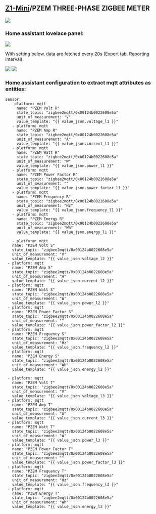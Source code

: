 ## [Z1-Mini](https://gio-dot.github.io/Z1-Mini/)/PZEM THREE-PHASE ZIGBEE METER

<img src="https://github.com/Gio-dot/Z1-Mini/blob/gh-pages/images/Z1%20Mini-3xPZEM-016_bb-900PX.png?raw=true">

### Home assistant lovelace panel:

<img src="https://github.com/Gio-dot/Z1-Mini/blob/gh-pages/images/PZEM-Zigbee-trifase-lovelace.png?raw=true">

With setting below, data are fetched every 20s (Expert tab, Reporting interval).

<img src="https://github.com/Gio-dot/Z1-Mini/blob/gh-pages/images/Firmware%20configurator%203xpzem.png?raw=true">

<img src="https://github.com/Gio-dot/Z1-Mini/blob/gh-pages/images/Firmware%20configurator%203xpzem-expert.png?raw=true">

### Home assistant configuration to extract mqtt attributes as entities:

 ```
 sensor:
   - platform: mqtt
      name: "PZEM Volt R"
      state_topic: "zigbee2mqtt/0x00124b0022608e5a"
      unit_of_measurement: "V"
      value_template: "{{ value_json.voltage_l1 }}"
    - platform: mqtt
      name: "PZEM Amp R"
      state_topic: "zigbee2mqtt/0x00124b0022608e5a"
      unit_of_measurement: "A"
      value_template: "{{ value_json.current_l1 }}"
    - platform: mqtt
      name: "PZEM Watt R"
      state_topic: "zigbee2mqtt/0x00124b0022608e5a"
      unit_of_measurement: "W"
      value_template: "{{ value_json.power_l1 }}"
    - platform: mqtt
      name: "PZEM Power Factor R"
      state_topic: "zigbee2mqtt/0x00124b0022608e5a"
      unit_of_measurement: ""
      value_template: "{{ value_json.power_factor_l1 }}"
    - platform: mqtt
      name: "PZEM Frequency R"
      state_topic: "zigbee2mqtt/0x00124b0022608e5a"
      unit_of_measurement: "Hz"
      value_template: "{{ value_json.frequency_l1 }}" 
    - platform: mqtt
      name: "PZEM Energy R"
      state_topic: "zigbee2mqtt/0x00124b0022608e5a"
      unit_of_measurement: "Wh"
      value_template: "{{ value_json.energy_l1 }}"  
      
    - platform: mqtt
    name: "PZEM Volt S"
    state_topic: "zigbee2mqtt/0x00124b0022608e5a"
    unit_of_measurement: "V"
    value_template: "{{ value_json.voltage_l2 }}"
  - platform: mqtt
    name: "PZEM Amp S"
    state_topic: "zigbee2mqtt/0x00124b0022608e5a"
    unit_of_measurement: "A"
    value_template: "{{ value_json.current_l2 }}"
  - platform: mqtt
    name: "PZEM Watt S"
    state_topic: "zigbee2mqtt/0x00124b0022608e5a"
    unit_of_measurement: "W"
    value_template: "{{ value_json.power_l2 }}"
  - platform: mqtt
    name: "PZEM Power Factor S"
    state_topic: "zigbee2mqtt/0x00124b0022608e5a"
    unit_of_measurement: ""
    value_template: "{{ value_json.power_factor_l2 }}"
  - platform: mqtt
    name: "PZEM Frequency S"
    state_topic: "zigbee2mqtt/0x00124b0022608e5a"
    unit_of_measurement: "Hz"
    value_template: "{{ value_json.frequency_l2 }}" 
  - platform: mqtt
    name: "PZEM Energy S"
    state_topic: "zigbee2mqtt/0x00124b0022608e5a"
    unit_of_measurement: "Wh"
    value_template: "{{ value_json.energy_l2 }}" 

  - platform: mqtt
    name: "PZEM Volt T"
    state_topic: "zigbee2mqtt/0x00124b0022608e5a"
    unit_of_measurement: "V"
    value_template: "{{ value_json.voltage_l3 }}"
  - platform: mqtt
    name: "PZEM Amp T"
    state_topic: "zigbee2mqtt/0x00124b0022608e5a"
    unit_of_measurement: "A"
    value_template: "{{ value_json.current_l3 }}"
  - platform: mqtt
    name: "PZEM Watt T"
    state_topic: "zigbee2mqtt/0x00124b0022608e5a"
    unit_of_measurement: "W"
    value_template: "{{ value_json.power_l3 }}"
  - platform: mqtt
    name: "PZEM Power Factor T"
    state_topic: "zigbee2mqtt/0x00124b0022608e5a"
    unit_of_measurement: ""
    value_template: "{{ value_json.power_factor_l3 }}"
  - platform: mqtt
    name: "PZEM Frequency T"
    state_topic: "zigbee2mqtt/0x00124b0022608e5a"
    unit_of_measurement: "Hz"
    value_template: "{{ value_json.frequency_l3 }}" 
  - platform: mqtt
    name: "PZEM Energy T"
    state_topic: "zigbee2mqtt/0x00124b0022608e5a"
    unit_of_measurement: "Wh"
    value_template: "{{ value_json.energy_l3 }}"   
    
    
  ```

